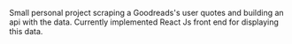 Small personal project scraping a Goodreads's user quotes and building an api with the data.
Currently implemented React Js front end for displaying this data.
